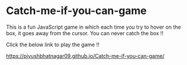# Catch-me-if-you-can-game
This is a fun JavaScript game in which each time you try to hover on the box, it goes away from the cursor. You can never catch the box !!

Click the below link to play the game !!

https://piyushbhatnagar09.github.io/Catch-me-if-you-can-game/
